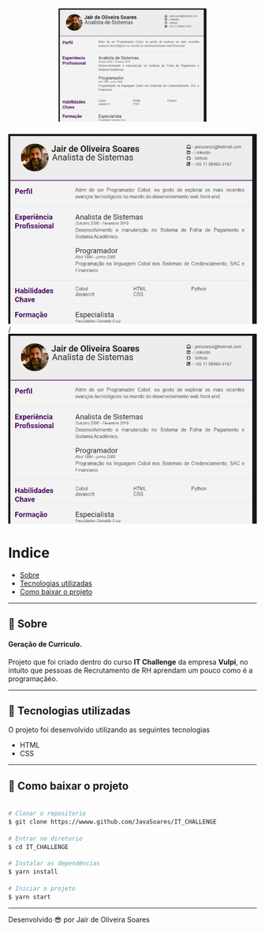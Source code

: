 <h1 align="center">
    <img alt="IT Challenge" src="screenshot_1.png" width="300px" />
</h1>

![Alt text](screenshot_1.png) / ![](screenshot_1.png)

# Indice

- [Sobre](#-sobre)
- [Tecnologias utilizadas](#-tecnologias-utilizadas)
- [Como baixar o projeto](#-como-baixar-o-projeto)

---
## 📝 Sobre
#### Geração de Curriculo.
Projeto que foi criado dentro do curso **IT Challenge** da empresa **Vulpi**, no intuito que pessoas de Recrutamento de RH aprendam um pouco como é a programaçãéo.

---
## 🚀 Tecnologias utilizadas

O projeto foi desenvolvido utilizando as seguintes tecnologias

- HTML
- CSS

---
## 📁 Como baixar o projeto

```bash

# Clonar o repositorio
$ git clone https://wwww.github.com/JavaSoares/IT_CHALLENGE

# Entrar no diretorio 
$ cd IT_CHALLENGE

# Instalar as dependências
$ yarn install

# Iniciar o projeto
$ yarn start
```
---
Desenvolvido 😎 por Jair de Oliveira Soares
